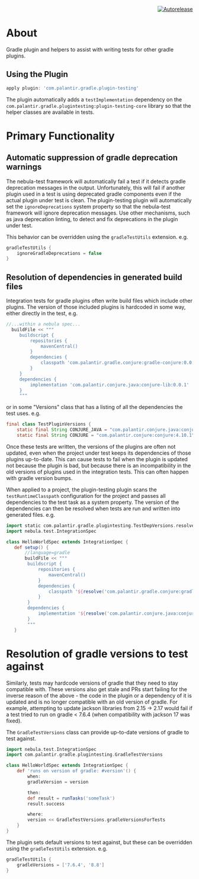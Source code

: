 <p align=right>
   <a href="https://autorelease.general.dmz.palantir.tech/palantir/gradle-plugin-testing"><img src="https://img.shields.io/badge/Perform%20an-Autorelease-success.svg" alt="Autorelease"></a>
</p>

# About

Gradle plugin and helpers to assist with writing tests for other gradle plugins.

## Using the Plugin
    
 ```groovy
apply plugin: 'com.palantir.gradle.plugin-testing'
 ```

The plugin automatically adds a `testImplementation` dependency on the `com.palantir.gradle.plugintesting:plugin-testing-core` library so that the helper classes are available in tests.

# Primary Functionality

## Automatic suppression of gradle deprecation warnings
The nebula-test framework will automatically fail a test if it detects gradle deprecation messages in the output.  Unfortunately, this will fail if another plugin used in a test is using deprecated gradle components even if the actual plugin under test is clean.  The plugin-testing plugin will automatically set the `ignoreDeprecations` system property so that the nebula-test framework will ignore deprecation messages.  Use other mechanisms, such as java deprecation linting, to detect and fix deprecations in the plugin under test.

This behavior can be overridden using the `gradleTestUtils` extension.  e.g.

```groovy
gradleTestUtils {
    ignoreGradleDeprecations = false
}
```

## Resolution of dependencies in generated build files
Integration tests for gradle plugins often write build files which include other plugins.  The version of those included plugins is hardcoded in some way, either directly in the test, e.g.

```groovy
//...within a nebula spec...
  buildFile << """
     buildscript {
         repositories {
             mavenCentral()
         }
         dependencies {
             classpath 'com.palantir.gradle.conjure:gradle-conjure:0.0.1'
         }
     }
     dependencies {
         implementation 'com.palantir.conjure.java:conjure-lib:0.0.1'
     }
     """
```

or in some "Versions" class that has a listing of all the dependencies the test uses.  e.g. 
```java
final class TestPluginVersions {
    static final String CONJURE_JAVA = "com.palantir.conjure.java:conjure-java:5.7.1";
    static final String CONJURE = "com.palantir.conjure:conjure:4.10.1";
```

Once these tests are written, the versions of the plugins are often not updated, even when the project under test keeps its dependencies of those plugins up-to-date.  This can cause tests to fail when the plugin is updated not because the plugin is bad, but because there is an incompatibility in the old versions of plugins used in the integration tests.  This can often happen with gradle version bumps.

When applied to a project, the plugin-testing plugin scans the `testRuntimeClasspath` configuration for the project and passes all dependencies to the test task as a system property.  The version of the dependencies can then be resolved when tests are run and written into generated files.  e.g.

```groovy
import static com.palantir.gradle.plugintesting.TestDepVersions.resolve
import nebula.test.IntegrationSpec

class HelloWorldSpec extends IntegrationSpec {
   def setup() {
       //language=gradle
       buildFile << """
        buildscript {
            repositories {
                mavenCentral()
            }
            dependencies {
                classpath '${resolve('com.palantir.gradle.conjure:gradle-conjure')}'
            }
        }
        dependencies {
            implementation '${resolve('com.palantir.conjure.java:conjure-lib')}'
        }
        """
   }
```
# Resolution of gradle versions to test against
Similarly, tests may hardcode versions of gradle that they need to stay compatible with. These versions also get stale and PRs start failing for the inverse reason of the above - the code in the plugin or a dependency of it is updated and is no longer compatible with an old version of gradle. For example, attempting to update jackson libraries from 2.15 -> 2.17 would fail if a test tried to run on gradle < 7.6.4 (when compatibility with jackson 17 was fixed).

The `GradleTestVersions` class can provide up-to-date versions of gradle to test against.  
```groovy
import nebula.test.IntegrationSpec
import com.palantir.gradle.plugintesting.GradleTestVersions

class HelloWorldSpec extends IntegrationSpec {
    def 'runs on version of gradle: #version'() {
        when:
        gradleVersion = version

        then:
        def result = runTasks('someTask')
        result.success

        where:
        version << GradleTestVersions.gradleVersionsForTests
    }
}
```
The plugin sets default versions to test against, but these can be overridden using the `gradleTestUtils` extension.  e.g.

```groovy
gradleTestUtils {
    gradleVersions = ['7.6.4', '8.8']
}
```
